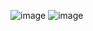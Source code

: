 ![image](https://github.com/user-attachments/assets/6eeee02e-2437-49bf-80d5-3b4c57163d0c)
![image](https://github.com/user-attachments/assets/2e12784b-d585-40e4-bb4a-19aae5744755)
